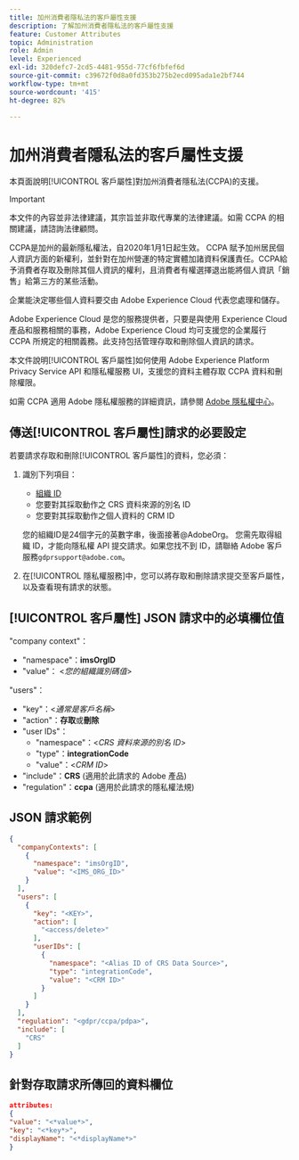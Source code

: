 ```yaml
---
title: 加州消費者隱私法的客戶屬性支援
description: 了解加州消費者隱私法的客戶屬性支援
feature: Customer Attributes
topic: Administration
role: Admin
level: Experienced
exl-id: 320defc7-2cd5-4481-955d-77cf6fbfef6d
source-git-commit: c39672f0d8a0fd353b275b2ecd095ada1e2bf744
workflow-type: tm+mt
source-wordcount: '415'
ht-degree: 82%

---
```


# 加州消費者隱私法的客戶屬性支援

本頁面說明[!UICONTROL 客戶屬性]對加州消費者隱私法(CCPA)的支援。

>[!IMPORTANT]
>
>本文件的內容並非法律建議，其宗旨並非取代專業的法律建議。如需 CCPA 的相關建議，請諮詢法律顧問。

CCPA是加州的最新隱私權法，自2020年1月1日起生效。 CCPA 賦予加州居民個人資訊方面的新權利，並針對在加州營運的特定實體加諸資料保護責任。CCPA給予消費者存取及刪除其個人資訊的權利，且消費者有權選擇退出能將個人資訊「銷售」給第三方的某些活動。

企業能決定哪些個人資料要交由 Adobe Experience Cloud 代表您處理和儲存。

Adobe Experience Cloud 是您的服務提供者，只要是與使用 Experience Cloud 產品和服務相關的事務，Adobe Experience Cloud 均可支援您的企業履行 CCPA 所規定的相關義務。此支持包括管理存取和刪除個人資訊的請求。

本文件說明[!UICONTROL 客戶屬性]如何使用 Adobe Experience Platform Privacy Service API 和隱私權服務 UI，支援您的資料主體存取 CCPA 資料和刪除權限。

如需 CCPA 適用 Adobe 隱私權服務的詳細資訊，請參閱 [Adobe 隱私權中心](https://www.adobe.com/privacy/ccpa.html)。

## 傳送[!UICONTROL 客戶屬性]請求的必要設定

若要請求存取和刪除[!UICONTROL 客戶屬性]的資料，您必須：

1. 識別下列項目：

   * [組織 ID](../../administration/organizations.md)
   * 您要對其採取動作之 CRS 資料來源的別名 ID
   * 您要對其採取動作之個人資料的 CRM ID

   您的組織ID是24個字元的英數字串，後面接著@AdobeOrg。 您需先取得組織 ID，才能向隱私權 API 提交請求。如果您找不到 ID，請聯絡 Adobe 客戶服務`gdprsupport@adobe.com`。

1. 在[!UICONTROL 隱私權服務]中，您可以將存取和刪除請求提交至客戶屬性，以及查看現有請求的狀態。

## [!UICONTROL 客戶屬性] JSON 請求中的必填欄位值

&quot;company context&quot;：

* &quot;namespace&quot;：**imsOrgID**
* &quot;value&quot;： &lt;*您的組織識別碼值*>

&quot;users&quot;：

* &quot;key&quot;：&lt;*通常是客戶名稱*>
* &quot;action&quot;：**存取**&#x200B;或&#x200B;**刪除**
* &quot;user IDs&quot;：
   * &quot;namespace&quot;：&lt;*CRS 資料來源的別名 ID*>
   * &quot;type&quot;：**integrationCode**
   * &quot;value&quot;：&lt;*CRM ID*>
* &quot;include&quot;：**CRS** (適用於此請求的 Adobe 產品)
* &quot;regulation&quot;：**ccpa** (適用於此請求的隱私權法規)

## JSON 請求範例

```json
{
  "companyContexts": [
    {
      "namespace": "imsOrgID",
      "value": "<IMS_ORG_ID>"
    }
  ],
  "users": [
    {
      "key": "<KEY>",
      "action": [
        "<access/delete>"
      ],
      "userIDs": [
        {
          "namespace": "<Alias ID of CRS Data Source>",
          "type": "integrationCode",
          "value": "<CRM ID>"
        }
      ]
    }
  ],
  "regulation": "<gdpr/ccpa/pdpa>",
  "include": [
    "CRS"
  ]
}
```

## 針對存取請求所傳回的資料欄位

```json
attributes:
{
"value": "<*value*>",
"key": "<*key*>",
"displayName": "<*displayName*>"
}
```
